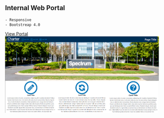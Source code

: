 ## Internal Web Portal




```
- Responsive
- Bootstreap 4.0

```
[View Portal](https://thesmashcoder.github.io/Responsive-Web-Portal/) 
<br>
 ![Image](https://github.com/thesmashcoder/Responsive-Web-Portal/blob/master/screenshotFull.PNG)

